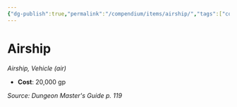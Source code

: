```yaml
---
{"dg-publish":true,"permalink":"/compendium/items/airship/","tags":["compendium/src/5e/dmg","item/vehicle/airship"]}
---
```


# Airship
*Airship, Vehicle (air)*  

- **Cost**: 20,000 gp

*Source: Dungeon Master's Guide p. 119*